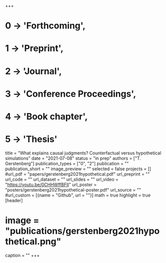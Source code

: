 +++
# 0 -> 'Forthcoming',
# 1 -> 'Preprint',
# 2 -> 'Journal',
# 3 -> 'Conference Proceedings',
# 4 -> 'Book chapter',
# 5 -> 'Thesis'

title = "What explains causal judgments? Counterfactual versus hypothetical simulations"
date = "2021-07-08"
status = "in prep"
authors = ["T. Gerstenberg"]
publication_types = ["0", "2"]
publication = ""
publication_short = ""
image_preview = ""
selected = false
projects = []
#url_pdf = "papers/gerstenberg2021hypothetical.pdf"
url_preprint = ""
url_code = ""
url_dataset = ""
url_slides = ""
url_video = "https://youtu.be/0CHHWffBFII"
url_poster = "posters/gerstenberg2021hypothetical-poster.pdf"
url_source = ""
#url_custom = [{name = "Github", url = ""}]
math = true
highlight = true
[header]
# image = "publications/gerstenberg2021hypothetical.png"
caption = ""
+++